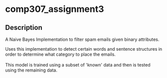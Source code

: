 # comp307_assignment3

## Description

A Naive Bayes Implementation to filter spam emails given binary attributes.

Uses this implementation to detect certain words and sentence structures in order to determine what category to place the emails. <br><br>
This model is trained using a subset of 'known' data and then is tested using the remaining data.
